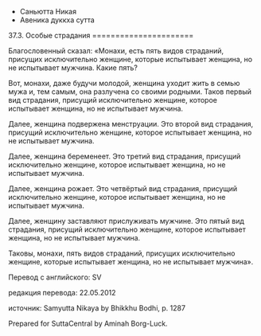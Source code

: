 









* Саньютта Никая
* Авеника дуккха сутта


37\.3\. Особые страдания
\=\=\=\=\=\=\=\=\=\=\=\=\=\=\=\=\=\=\=\=\=\=



Благословенный сказал: «Монахи, есть пять видов страданий, присущих исключительно женщине, которые испытывает женщина, но не испытывает мужчина\. Какие пять?


Вот, монахи, даже будучи молодой, женщина уходит жить в семью мужа и, тем самым, она разлучена со своими родными\. Таков первый вид страдания, присущий исключительно женщине, которое испытывает женщина, но не испытывает мужчина\.


Далее, женщина подвержена менструации\. Это второй вид страдания, присущий исключительно женщине, которое испытывает женщина, но не испытывает мужчина\.


Далее, женщина беременеет\. Это третий вид страдания, присущий исключительно женщине, которое испытывает женщина, но не испытывает мужчина\.


Далее, женщина рожает\. Это четвёртый вид страдания, присущий исключительно женщине, которое испытывает женщина, но не испытывает мужчина\.


Далее, женщину заставляют прислуживать мужчине\. Это пятый вид страдания, присущий исключительно женщине, которое испытывает женщина, но не испытывает мужчина\.


Таковы, монахи, пять видов страданий, присущих исключительно женщине, которые испытывает женщина, но не испытывает мужчина»\.



Перевод с английского: SV


редакция перевода: 22\.05\.2012


источник: Samyutta Nikaya by Bhikkhu Bodhi, p\. 1287


Prepared for SuttaCentral by Aminah Borg\-Luck\.






